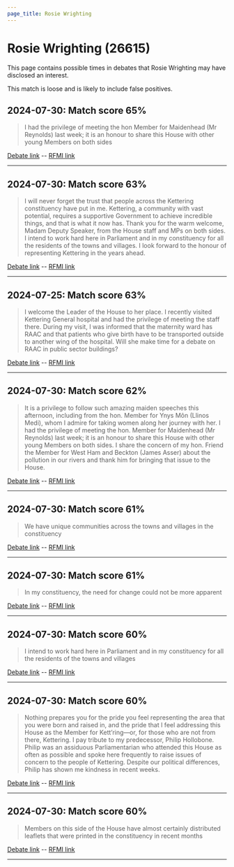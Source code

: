 ```yaml
---
page_title: Rosie Wrighting
---
```


# Rosie Wrighting  (26615)

This page contains possible times in debates that Rosie Wrighting may have disclosed an interest.

This match is loose and is likely to include false positives. 



## 2024-07-30: Match score 65%

>I had the privilege of meeting the hon Member for Maidenhead (Mr Reynolds) last week; it is an honour to share this House with other young Members on both sides

[Debate link](https://www.theyworkforyou.com/debates/?id=2024-07-30c.1245.1)  --  [RFMI link](https://www.theyworkforyou.com/mp/26615/register)


---



## 2024-07-30: Match score 63%

>I will never forget the trust that people across the Kettering constituency have put in me. Kettering, a community with vast potential, requires a supportive Government to achieve incredible things, and that is what it now has. Thank you for the warm welcome, Madam Deputy Speaker, from the House staff and MPs on both sides. I intend to work hard here in Parliament and in my constituency for all the residents of the towns and villages. I look forward to the honour of representing Kettering in the years ahead.

[Debate link](https://www.theyworkforyou.com/debates/?id=2024-07-30c.1245.1)  --  [RFMI link](https://www.theyworkforyou.com/mp/26615/register)


---



## 2024-07-25: Match score 63%

>I welcome the Leader of the House to her place. I recently visited Kettering General hospital and had the privilege of meeting the staff there. During my visit, I was informed that the maternity ward has RAAC and that patients who give birth have to be transported outside to another wing of the hospital. Will she make time for a debate on RAAC in public sector buildings?

[Debate link](https://www.theyworkforyou.com/debates/?id=2024-07-25e.818.3)  --  [RFMI link](https://www.theyworkforyou.com/mp/26615/register)


---



## 2024-07-30: Match score 62%

>It is a privilege to follow such amazing maiden speeches this afternoon, including from the hon. Member for Ynys Môn (Llinos Medi), whom I admire for taking women along her journey with her. I had the privilege of meeting the hon. Member for Maidenhead (Mr Reynolds) last week; it is an honour to share this House with other young Members on both sides. I share the concern of my hon. Friend the Member for West Ham and Beckton (James Asser) about the pollution in our rivers and thank him for bringing that issue to the House.

[Debate link](https://www.theyworkforyou.com/debates/?id=2024-07-30c.1245.1)  --  [RFMI link](https://www.theyworkforyou.com/mp/26615/register)


---



## 2024-07-30: Match score 61%

>We have unique communities across the towns and villages in the constituency

[Debate link](https://www.theyworkforyou.com/debates/?id=2024-07-30c.1245.1)  --  [RFMI link](https://www.theyworkforyou.com/mp/26615/register)


---



## 2024-07-30: Match score 61%

>In my constituency, the need for change could not be more apparent

[Debate link](https://www.theyworkforyou.com/debates/?id=2024-07-30c.1245.1)  --  [RFMI link](https://www.theyworkforyou.com/mp/26615/register)


---



## 2024-07-30: Match score 60%

>I intend to work hard here in Parliament and in my constituency for all the residents of the towns and villages

[Debate link](https://www.theyworkforyou.com/debates/?id=2024-07-30c.1245.1)  --  [RFMI link](https://www.theyworkforyou.com/mp/26615/register)


---



## 2024-07-30: Match score 60%

>Nothing prepares you for the pride you feel representing the area that you were born and raised in, and the pride that I feel addressing this House as the Member for Kett’ring—or, for those who are not from there, Kettering. I pay tribute to my predecessor, Philip Hollobone. Philip was an assiduous Parliamentarian who attended this House as often as possible and spoke here frequently to raise issues of concern to the people of Kettering. Despite our political differences, Philip has shown me kindness in recent weeks.

[Debate link](https://www.theyworkforyou.com/debates/?id=2024-07-30c.1245.1)  --  [RFMI link](https://www.theyworkforyou.com/mp/26615/register)


---



## 2024-07-30: Match score 60%

>Members on this side of the House have almost certainly distributed leaflets that were printed in the constituency in recent months

[Debate link](https://www.theyworkforyou.com/debates/?id=2024-07-30c.1245.1)  --  [RFMI link](https://www.theyworkforyou.com/mp/26615/register)


---

